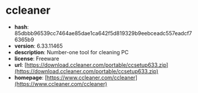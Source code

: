 # ccleaner

- **hash**: 85dbbb96539cc7464ae85dae1ca642f5d819329b9eebceadc557eadcf76365b9
- **version**: 6.33.11465
- **description**: Number-one tool for cleaning PC
- **license**: Freeware
- **url**: [https://download.ccleaner.com/portable/ccsetup633.zip](https://download.ccleaner.com/portable/ccsetup633.zip)
- **homepage**: [https://www.ccleaner.com/ccleaner](https://www.ccleaner.com/ccleaner)

